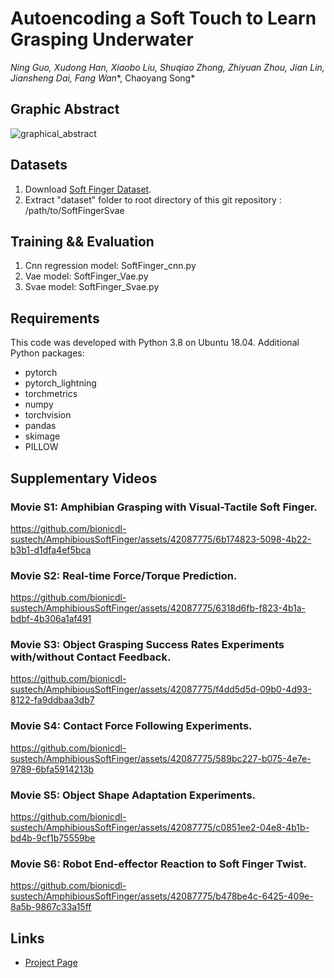 # Autoencoding a Soft Touch to Learn Grasping Underwater
*Ning Guo, Xudong Han, Xiaobo Liu, Shuqiao Zhong, Zhiyuan Zhou, Jian Lin, Jiansheng Dai, Fang Wan**, Chaoyang Song*


## Graphic Abstract
![graphical_abstract](https://github.com/bionicdl-sustech/AmphibiousSoftFinger/assets/42087775/6b8aeedf-3895-4105-977d-6d2db1ae758d)


## Datasets

1. Download [Soft Finger Dataset](https://drive.google.com/file/d/19CmZHYsDnuvNeUjVXZHiOqFZsTBYsM9z/view?usp=sharing). 
2. Extract "dataset" folder to root directory of this git repository : /path/to/SoftFingerSvae


## Training && Evaluation

1. Cnn regression model: SoftFinger_cnn.py
2. Vae model: SoftFinger_Vae.py
3. Svae model: SoftFinger_Svae.py


## Requirements

This code was developed with Python 3.8 on Ubuntu 18.04.  Additional Python packages:

- pytorch
- pytorch_lightning
- torchmetrics
- numpy
- torchvision
- pandas
- skimage
- PILLOW

## Supplementary Videos

### Movie S1: Amphibian Grasping with Visual-Tactile Soft Finger.
https://github.com/bionicdl-sustech/AmphibiousSoftFinger/assets/42087775/6b174823-5098-4b22-b3b1-d1dfa4ef5bca

### Movie S2: Real-time Force/Torque Prediction.
https://github.com/bionicdl-sustech/AmphibiousSoftFinger/assets/42087775/6318d6fb-f823-4b1a-bdbf-4b306a1af491

### Movie S3: Object Grasping Success Rates Experiments with/without Contact Feedback.
https://github.com/bionicdl-sustech/AmphibiousSoftFinger/assets/42087775/f4dd5d5d-09b0-4d93-8122-fa9ddbaa3db7


### Movie S4: Contact Force Following Experiments.
https://github.com/bionicdl-sustech/AmphibiousSoftFinger/assets/42087775/589bc227-b075-4e7e-9789-6bfa5914213b


### Movie S5: Object Shape Adaptation Experiments.
https://github.com/bionicdl-sustech/AmphibiousSoftFinger/assets/42087775/c0851ee2-04e8-4b1b-bd4b-9cf1b75559be


### Movie S6: Robot End-effector Reaction to Soft Finger Twist.

https://github.com/bionicdl-sustech/AmphibiousSoftFinger/assets/42087775/b478be4c-6425-409e-8a5b-9867c33a15ff




## Links

- [Project Page](https://gabriel-ning.github.io/research/softfingerlearning/)
